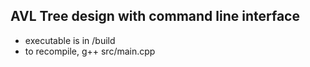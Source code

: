 ## AVL Tree design with command line interface

- executable is in /build
- to recompile, g++ src/main.cpp
